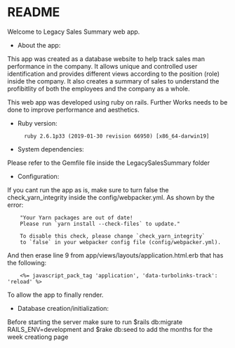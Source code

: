 # README

Welcome to Legacy Sales Summary web app.


* About the app:

This app was created as a database website to help track sales man performance in the company. It allows unique and controlled user identification and provides different views according to the position (role) inside the company. It also creates a summary of sales to understand the profibitlity of both the employees and the company as a whole.

This web app was developed using ruby on rails. Further Works needs to be done to improve performance and aesthetics.

* Ruby version:

        ruby 2.6.1p33 (2019-01-30 revision 66950) [x86_64-darwin19]

* System dependencies:

Please refer to the Gemfile file inside the LegacySalesSummary folder

* Configuration:

If you cant run the app as is, make sure to turn false the check_yarn_integrity inside the config/webpacker.yml.
As shown by the error:

        "Your Yarn packages are out of date!
        Please run `yarn install --check-files` to update."
  
        To disable this check, please change `check_yarn_integrity`
        to `false` in your webpacker config file (config/webpacker.yml).

And then erase line 9 from app/views/layouts/application.html.erb that has the following:

        <%= javascript_pack_tag 'application', 'data-turbolinks-track': 'reload' %>

To allow the app to finally render.


* Database creation/initialization:

Before starting the server make sure to run $rails db:migrate RAILS_ENV=development and $rake db:seed to add the months for the week creationg page







